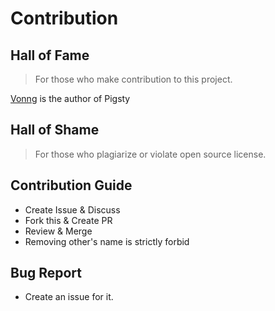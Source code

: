 # Contribution

## Hall of Fame

> For those who make contribution to this project.

[Vonng](https://github.com/Vonng) is the author of Pigsty


## Hall of Shame

> For those who plagiarize or violate open source license.




## Contribution Guide

* Create Issue & Discuss
* Fork this & Create PR
* Review & Merge
* Removing other's name is strictly forbid


## Bug Report

* Create an issue for it.

